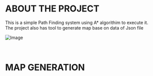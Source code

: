 # ABOUT THE PROJECT
<ins> </ins>
This is a simple Path Finding system using A* algorithim to execute it.<br>
The project also has tool to generate map base on data of Json file

![Image](https://github.com/user-attachments/assets/f53d13c0-4a1b-426e-a92f-3feb43dacf30)

<br>

# MAP GENERATION
<ins> </ins>
